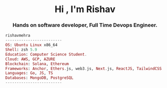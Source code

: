 <h1 align="center">Hi , I'm Rishav</h1>
<h3 align="center">Hands on software developer, Full Time Devops Engineer.</h3>

```elixir
rishavmehra
-------------------------
OS: Ubuntu Linux x86_64
Shell: zsh 5.9
Education: Computer Science Student.
Cloud: AWS, GCP, AZURE
Blockchain: Solana, Ethereum
Frameworks: Anchor, Ethers.js, web3.js, Next.js, ReactJS, TailwindCSS
Languages: Go, JS, TS
Databases: MongoDB, PostgreSQL
-------------------------
```
